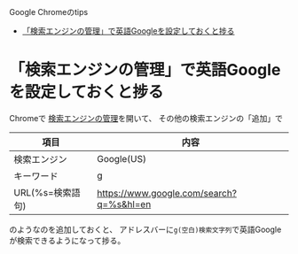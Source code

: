 Google Chromeのtips

<!-- TOC -->

- [「検索エンジンの管理」で英語Googleを設定しておくと捗る](#検索エンジンの管理で英語googleを設定しておくと捗る)

<!-- /TOC -->

# 「検索エンジンの管理」で英語Googleを設定しておくと捗る

Chromeで
[検索エンジンの管理](chrome://settings/searchEngines)を開いて、
その他の検索エンジンの「追加」で

|項目|内容|
|---|---|
|検索エンジン|Google(US)|
|キーワード|g|
|URL(%s=検索語句)|https://www.google.com/search?q=%s&hl=en|

のようなのを追加しておくと、
アドレスバーに`g(空白)検索文字列`で英語Googleが検索できるようになって捗る。
